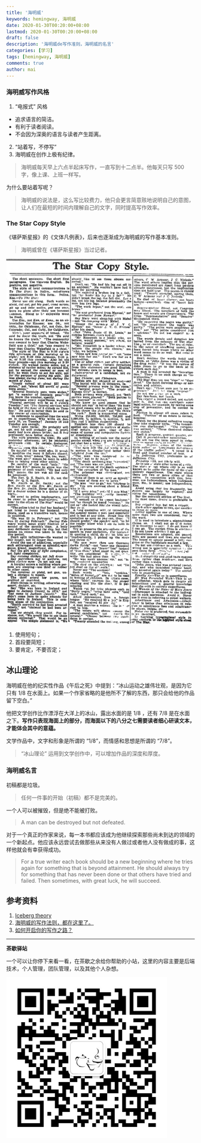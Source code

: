 ```yaml
---
title: '海明威'
keywords: hemingway, 海明威
date: 2020-01-30T00:20:00+08:00
lastmod: 2020-01-30T00:20:00+08:00
draft: false
description: '海明威de写作准则，海明威的名言'
categories: [学习]
tags: [hemingway, 海明威]
comments: true
author: mai
---
```


### 海明威写作风格

1. “电报式” 风格
- 追求语言的简洁。
- 有利于读者阅读。
- 不会因为深奥的语言与读者产生距离。
2. “站着写，不停写”
3. 海明威在创作上极有纪律。
>海明威每天早上六点半起床写作，一直写到十二点半。他每天只写 500 字，像上课、上班一样写。

为什么要站着写呢？
>海明威的说法是，这么写比较费力，他只会更言简意赅地说明自己的意图，让人们在最短的时间内理解自己的文字，同时提高写作效率。

### The Star Copy Style

《堪萨斯星报》的《文体凡例表》，后来也逐渐成为海明威的写作基本准则。
>海明威曾在《堪萨斯星报》当过记者。

![](https://raw.githubusercontent.com/yangwenmai/maiyang.me/master/blog/the_star_copy_style.jpg)

1. 使用短句；
2. 首段要简短；
3. 要肯定，不要否定；

## 冰山理论

海明威在他的纪实性作品《午后之死》中提到：“冰山运动之雄伟壮观，是因为它只有 1/8 在水面上。如果一个作家省略的是他所不了解的东西，那只会给他的作品留下空白。”

他把文学创作比作漂浮在大洋上的冰山，露出水面的是 1/8 ，还有 7/8 是在水面之下。**写作只表现海面上的部分，而海面以下的八分之七需要读者细心研读文本，才能体会其中的意蕴。**

文学作品中，文字和形象是所谓的 “1/8”，而情感和思想是所谓的 “7/8”。
>“冰山理论” 运用到文学创作中，可以增加作品的深度和厚度。

### 海明威名言

初稿都是垃圾。
>任何一件事的开始（初稿）都不是完美的。

一个人可以被摧毁，但是绝不能被打败。
>A man can be destroyed but not defeated.

对于一个真正的作家来说，每一本书都应该成为他继续探索那些尚未到达的领域的一个新起点。他应该永远尝试去做那些从来没有人做过或者他人没有做成的事，这样他就会有幸获得成功。
>For a true writer each book should be a new beginning where he tries again for something that is beyond attainment. He should always try for something that has never been done or that others have tried and failed. Then sometimes, with great luck, he will succeed.

## 参考资料

1. [Iceberg theory](https://en.wikipedia.org/wiki/Iceberg_theory)
2. [海明威的写作法则，都在这里了。](https://zhuanlan.zhihu.com/p/39994665)
3. [如何开启你的写作之路？](https://book.douban.com/review/9745551/)

----

**茶歇驿站**

一个可以让你停下来看一看，在茶歇之余给你帮助的小站，这里的内容主要是后端技术，个人管理，团队管理，以及其他个人杂想。

![茶歇驿站二维码](https://raw.githubusercontent.com/yangwenmai/maiyang.me/master/blog/tech_tea.jpg)
